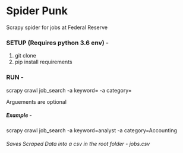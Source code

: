 # Spider Punk
Scrapy spider for jobs at Federal Reserve


### SETUP (Requires python 3.6 env) - 

1. git clone <url>
2. pip install requirements


### RUN - 

scrapy crawl job_search -a keyword=<insert keyword> -a category=<category of jobs>

Arguements are optional

##### Example - 

scrapy crawl job_search -a keyword=analyst -a category=Accounting


###### Saves Scraped Data into a csv in the root folder - jobs.csv
